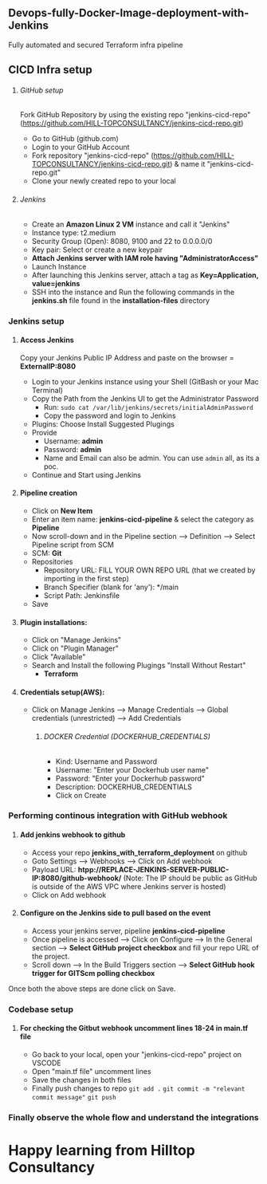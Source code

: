 ## Devops-fully-Docker-Image-deployment-with-Jenkins
Fully automated and secured Terraform infra pipeline

## CICD Infra setup
1) ###### GitHub setup
    Fork GitHub Repository by using the existing repo "jenkins-cicd-repo" (https://github.com/HILL-TOPCONSULTANCY/jenkins-cicd-repo.git)     
    - Go to GitHub (github.com)
    - Login to your GitHub Account
    - Fork repository "jenkins-cicd-repo" (https://github.com/HILL-TOPCONSULTANCY/jenkins-cicd-repo.git) & name it "jenkins-cicd-repo.git"
    - Clone your newly created repo to your local

2) ###### Jenkins
    - Create an **Amazon Linux 2 VM** instance and call it "Jenkins"
    - Instance type: t2.medium
    - Security Group (Open): 8080, 9100 and 22 to 0.0.0.0/0
    - Key pair: Select or create a new keypair
    - **Attach Jenkins server with IAM role having "AdministratorAccess"**
    - Launch Instance
    - After launching this Jenkins server, attach a tag as **Key=Application, value=jenkins**
    - SSH into the instance and Run the following commands in the **jenkins.sh** file found in the **installation-files** directory

### Jenkins setup
1) #### Access Jenkins
    Copy your Jenkins Public IP Address and paste on the browser = **ExternalIP:8080**
    - Login to your Jenkins instance using your Shell (GitBash or your Mac Terminal)
    - Copy the Path from the Jenkins UI to get the Administrator Password
        - Run: `sudo cat /var/lib/jenkins/secrets/initialAdminPassword`
        - Copy the password and login to Jenkins
    - Plugins: Choose Install Suggested Plugings 
    - Provide 
        - Username: **admin**
        - Password: **admin**
        - Name and Email can also be admin. You can use `admin` all, as its a poc.
    - Continue and Start using Jenkins

2)  #### Pipeline creation
    - Click on **New Item**
    - Enter an item name: **jenkins-cicd-pipeline** & select the category as **Pipeline**
    - Now scroll-down and in the Pipeline section --> Definition --> Select Pipeline script from SCM
    - SCM: **Git**
    - Repositories
        - Repository URL: FILL YOUR OWN REPO URL (that we created by importing in the first step)
        - Branch Specifier (blank for 'any'): */main
        - Script Path: Jenkinsfile
    - Save

3)  #### Plugin installations:
    - Click on "Manage Jenkins"
    - Click on "Plugin Manager"
    - Click "Available"
    - Search and Install the following Plugings "Install Without Restart"        
        - **Terraform**

4)  #### Credentials setup(AWS):
    - Click on Manage Jenkins --> Manage Credentials --> Global credentials (unrestricted) --> Add Credentials
        1)  ###### DOCKER Credential (DOCKERHUB_CREDENTIALS)
            - Kind: Username and Password
            - Username: "Enter your Dockerhub user name" 
            - Password: "Enter your Dockerhub password"          
            - Description: DOCKERHUB_CREDENTIALS
            - Click on Create            


### Performing continous integration with GitHub webhook

1) #### Add jenkins webhook to github
    - Access your repo **jenkins_with_terraform_deployment** on github
    - Goto Settings --> Webhooks --> Click on Add webhook 
    - Payload URL: **htpp://REPLACE-JENKINS-SERVER-PUBLIC-IP:8080/github-webhook/**    (Note: The IP should be public as GitHub is outside of the AWS VPC where Jenkins server is hosted)
    - Click on Add webhook

2) #### Configure on the Jenkins side to pull based on the event
    - Access your jenkins server, pipeline **jenkins-cicd-pipeline**
    - Once pipeline is accessed --> Click on Configure --> In the General section --> **Select GitHub project checkbox** and fill your repo URL of the project.
    - Scroll down --> In the Build Triggers section -->  **Select GitHub hook trigger for GITScm polling checkbox**

Once both the above steps are done click on Save.


### Codebase setup

1) #### For checking the Gitbut webhook uncomment lines 18-24 in main.tf file
    - Go back to your local, open your "jenkins-cicd-repo" project on VSCODE
    - Open "main.tf file" uncomment lines   
    - Save the changes in both files
    - Finally push changes to repo
        `git add .`
        `git commit -m "relevant commit message"`
        `git push`
### Finally observe the whole flow and understand the integrations

# Happy learning from Hilltop  Consultancy
